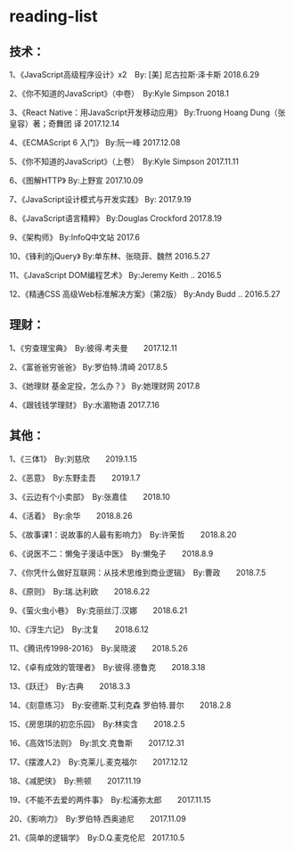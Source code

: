 # reading-list

## 技术：

1、《JavaScript高级程序设计》x2　By: [美] 尼古拉斯·泽卡斯   2018.6.29

2、《你不知道的JavaScript》（中卷）　By:Kyle Simpson  2018.1

3、《React Native：用JavaScript开发移动应用》 By:Truong Hoang Dung（张皇容）著；奇舞团 译  2017.12.14

4、《ECMAScript 6 入门》 By:阮一峰  2017.12.08

5、《你不知道的JavaScript》（上卷）　By:Kyle Simpson  2017.11.11

6、《图解HTTP》 By:上野宣  2017.10.09

7、《JavaScript设计模式与开发实践》 By:  2017.9.19

8、《JavaScript语言精粹》 By:Douglas Crockford  2017.8.19

9、《架构师》 By:InfoQ中文站  2017.6

10、《锋利的jQuery》 By:单东林、张晓菲、魏然   2016.5.27

11、《JavaScript DOM编程艺术》 By:Jeremy Keith ..   2016.5

12、《精通CSS 高级Web标准解决方案》（第2版） By:Andy Budd ..  2016.5.27


## 理财：

1、《穷查理宝典》　By:彼得.考夫曼　　2017.12.11

2、《富爸爸穷爸爸》 By:罗伯特.清崎   2017.8.5

3、《她理财 基金定投，怎么办？》 By:她理财网   2017.8

4、《跟钱钱学理财》 By:水湄物语   2017.7.16


## 其他：

1、《三体1》　By:刘慈欣　　2019.1.15

2、《恶意》　By:东野圭吾　　2019.1.7

3、《云边有个小卖部》　By:张嘉佳　　2018.10

4、《活着》　By:余华　　2018.8.26

5、《故事课1：说故事的人最有影响力》　By:许荣哲　　2018.8.20

6、《说医不二：懒兔子漫话中医》　By:懒兔子　　2018.8.9

7、《你凭什么做好互联网：从技术思维到商业逻辑》　By:曹政　　2018.7.5

8、《原则》　By:瑞.达利欧　　2018.6.22

9、《萤火虫小巷》　By:克丽丝汀.汉娜　　2018.6.21

10、《浮生六记》　By:沈复　　2018.6.12

11、《腾讯传1998-2016》　By:吴晓波　　2018.5.26

12、《卓有成效的管理者》　By:彼得.德鲁克　　2018.3.18

13、《跃迁》　By:古典　　2018.3.3

14、《刻意练习》　By:安德斯.艾利克森 罗伯特.普尔　　2018.2.8

15、《房思琪的初恋乐园》　By:林奕含　　2018.2.5

16、《高效15法则》　By:凯文.克鲁斯　　2017.12.31

17、《摆渡人2》　By:克莱儿.麦克福尔　　2017.12.12

18、《减肥侠》　By:熊顿　　2017.11.19

19、《不能不去爱的两件事》　By:松浦弥太郎　　2017.11.15

20、《影响力》　By:罗伯特.西奥迪尼　　2017.11.09

21、《简单的逻辑学》　By:D.Q.麦克伦尼   2017.10.5
